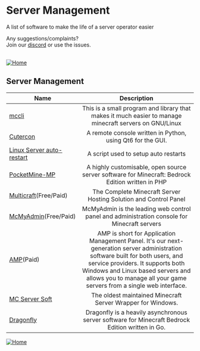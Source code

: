 # Server Management
A list of software to make the life of a server operator easier

Any suggestions/complaints?<br>
Join our [discord](https://discord.gg/8nzHYhVUQS) or use the issues.<br><br>

[![Home](https://i.imgur.com/zGuelkW.png)](https://github.com/NordicGamerFE/usefulmods/blob/main/README.md)

## Server Management
| Name | Description |
| --- | :---: |
| [mccli](https://github.com/alvesvaren/mccli) | This is a small program and library that makes it much easier to manage minecraft servers on GNU/Linux |
| [Cutercon](https://github.com/Karsteski/Cutercon) | A remote console written in Python, using Qt6 for the GUI. |
| [Linux Server auto-restart](https://www.curseforge.com/minecraft/customization/linux-server-auto-restart) | A script used to setup auto restarts |
| [PocketMine-MP](https://github.com/pmmp/PocketMine-MP) | A highly customisable, open source server software for Minecraft: Bedrock Edition written in PHP |
| [Multicraft](https://www.multicraft.org/)(Free/Paid) | The Complete Minecraft Server Hosting Solution and Control Panel |
| [McMyAdmin](https://www.mcmyadmin.com/)(Free/Paid) | McMyAdmin is the leading web control panel and administration console for Minecraft servers |
| [AMP](https://cubecoders.com/AMP)(Paid) | AMP is short for Application Management Panel. It's our next-generation server administration software built for both users, and service providers. It supports both Windows and Linux based servers and allows you to manage all your game servers from a single web interface. |
| [MC Server Soft](https://mcserversoft.com/) | The oldest maintained Minecraft Server Wrapper for Windows. |
| [Dragonfly](https://github.com/df-mc/dragonfly) | Dragonfly is a heavily asynchronous server software for Minecraft Bedrock Edition written in Go. |

[![Home](https://i.imgur.com/zGuelkW.png)](https://github.com/NordicGamerFE/usefulmods/blob/main/README.md)

